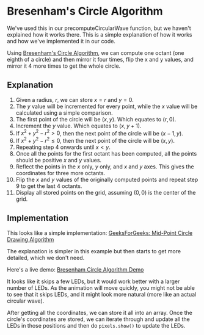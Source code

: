 # Bresenham's Circle Algorithm

We've used this in our precomputeCircularWave function, but we haven't explained how it works there. This is a simple explanation of how it works and how we've implemented it in our code.

Using
[Bresenham's Circle Algorithm](https://en.m.wikipedia.org/wiki/Midpoint_circle_algorithm), we can compute one octant (one eighth of a circle) and then mirror it four times, flip the x and y values, and mirror it 4 more times to get the whole circle.

## Explanation

1. Given a radius, $r$, we can store $x=r$ and $y=0$.
2. The $y$ value will be incremented for every point, while the $x$ value will be calculated using a simple comparison.
3. The first point of the circle will be $(x, y)$. Which equates to $(r, 0)$.
4. Increment the $y$ value. Which equates to $(x, y+1)$.
5. If $x^2 + y^2 - r^2 > 0$, then the next point of the circle will be $(x-1, y)$.
6. If $x^2 + y^2 - r^2 \le 0$, then the next point of the circle will be $(x, y)$.
7. Repeating step 4 onwards until $x < y$.
8. Once all the points for the first octant has been computed, all the points should be positive $x$ and $y$ values.
9. Reflect the points in the $x$ only, $y$ only, and $x$ and $y$ axes. This gives the coordinates for three more octants.
10. Flip the $x$ and $y$ values of the originally computed points and repeat step 9 to get the last 4 octants.
11. Display all stored points on the grid, assuming $(0, 0)$ is the center of the grid.

## Implementation

This looks like a simple implementation:
[GeeksForGeeks: Mid-Point Circle Drawing Algorithm](https://www.geeksforgeeks.org/mid-point-circle-drawing-algorithm/amp/)

The explanation is simpler in this example but then starts to get more detailed, which we don't need.

Here's a live demo: [Bresenham Circle Algorithm Demo](http://0x80.pl/articles/bresenham-demo-circle.html)

It looks like it skips a few LEDs, but it would work better with a larger number of LEDs. As the animation will move quickly, you might not be able to see that it skips LEDs, and it might look more natural (more like an actual circular wave).

After getting all the coordinates, we can store it all into an array. Once the circle's coordinates are stored, we can iterate through and update all the LEDs in those positions and then do ```pixels.show()``` to update the LEDs.
